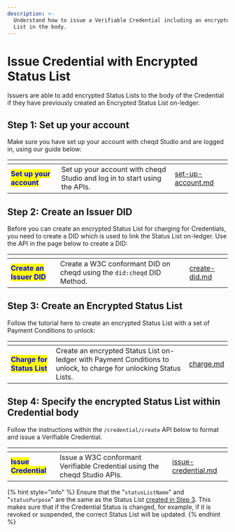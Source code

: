 ```yaml
---
description: >-
  Understand how to issue a Verifiable Credential including an encrypted Status
  List in the body.
---
```


# Issue Credential with Encrypted Status List

Issuers are able to add encrypted Status Lists to the body of the Credential if they have previously created an Encrypted Status List on-ledger.

## Step 1: Set up your account

Make sure you have set up your account with cheqd Studio and are logged in, using our guide below:

<table data-card-size="large" data-view="cards"><thead><tr><th></th><th></th><th data-hidden data-card-target data-type="content-ref"></th></tr></thead><tbody><tr><td><mark style="color:blue;"><strong>Set up your account</strong></mark></td><td>Set up your account with cheqd Studio and log in to start using the APIs.</td><td><a href="../../getting-started/get-started/set-up-account.md">set-up-account.md</a></td></tr></tbody></table>

## Step 2: Create an Issuer DID

Before you can create an encrypted Status List for charging for Credentials, you need to create a DID which is used to link the Status List on-ledger. Use the API in the page below to create a DID:

<table data-card-size="large" data-view="cards"><thead><tr><th></th><th></th><th data-hidden data-card-target data-type="content-ref"></th></tr></thead><tbody><tr><td><mark style="color:blue;"><strong>Create an Issuer DID</strong></mark></td><td>Create a W3C conformant DID on cheqd using the <code>did:cheqd</code> DID Method.</td><td><a href="../dids/create-did.md">create-did.md</a></td></tr></tbody></table>

## Step 3: Create an Encrypted Status List

Follow the tutorial here to create an encrypted Status List with a set of Payment Conditions to unlock:

<table data-card-size="large" data-view="cards"><thead><tr><th></th><th></th><th data-hidden data-card-target data-type="content-ref"></th></tr></thead><tbody><tr><td><mark style="color:blue;"><strong>Charge for Status List</strong></mark></td><td>Create an encrypted Status List on-ledger with Payment Conditions to unlock, to charge for unlocking Status Lists.</td><td><a href="charge.md">charge.md</a></td></tr></tbody></table>

## Step 4: Specify the encrypted Status List within Credential body

Follow the instructions within the `/credential/create` API below to format and issue a Verifiable Credential.

<table data-card-size="large" data-view="cards"><thead><tr><th></th><th></th><th data-hidden data-card-target data-type="content-ref"></th></tr></thead><tbody><tr><td><mark style="color:blue;"><strong>Issue Credential</strong></mark></td><td>Issue a W3C conformant Verifiable Credential using the cheqd Studio APIs.</td><td><a href="../credentials/issue-credential.md">issue-credential.md</a></td></tr></tbody></table>

{% hint style="info" %}
Ensure that the "`statusListName`" and "`statusPurpose`" are the same as the Status List [created in Step 3](issue-credential.md#step-3-create-an-encrypted-status-list). This makes sure that if the Credential Status is changed, for example, if it is revoked or suspended, the correct Status List will be updated.
{% endhint %}

